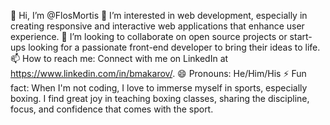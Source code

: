 👋  Hi, I’m @FlosMortis
👀  I’m interested in web development, especially in creating responsive and interactive web applications that enhance user experience.
💞️  I’m looking to collaborate on open source projects or start-ups looking for a passionate front-end developer to bring their ideas to life.
📫  How to reach me: Connect with me on LinkedIn at https://www.linkedin.com/in/bmakarov/. 
😄  Pronouns: He/Him/His
⚡  Fun fact: When I'm not coding, I love to immerse myself in sports, especially boxing. I find great joy in teaching boxing classes, sharing the discipline, focus, and confidence that comes with the sport.
